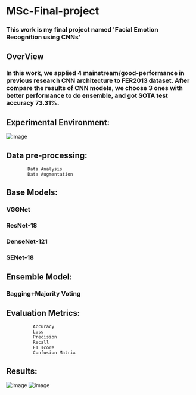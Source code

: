 # MSc-Final-project
### This work is my final project named 'Facial Emotion Recognition using CNNs'
## OverView
### In this work, we applied 4 mainstream/good-performance in previous research CNN architecture to FER2013 dataset. After compare the results of CNN models, we choose 3 ones with better performance to do ensemble, and got SOTA test accuracy 73.31%.
## Experimental Environment:
![image](https://user-images.githubusercontent.com/49049595/189252514-7ce92799-fdd1-4981-ba07-249d0da5cc62.png)
## Data pre-processing:
            Data Analysis
            Data Augmentation

## Base Models:
###       VGGNet
###       ResNet-18
###       DenseNet-121
###       SENet-18

## Ensemble Model:
###       Bagging+Majority Voting

## Evaluation Metrics:
              Accuracy
              Loss
              Precision
              Recall
              F1 score
              Confusion Matrix
## Results:
![image](https://user-images.githubusercontent.com/49049595/189252671-2846d10a-23e0-42db-9339-cb9c5e803ed8.png)
![image](https://user-images.githubusercontent.com/49049595/189252686-817660a4-5d39-464a-972b-39107fb27dbf.png)





